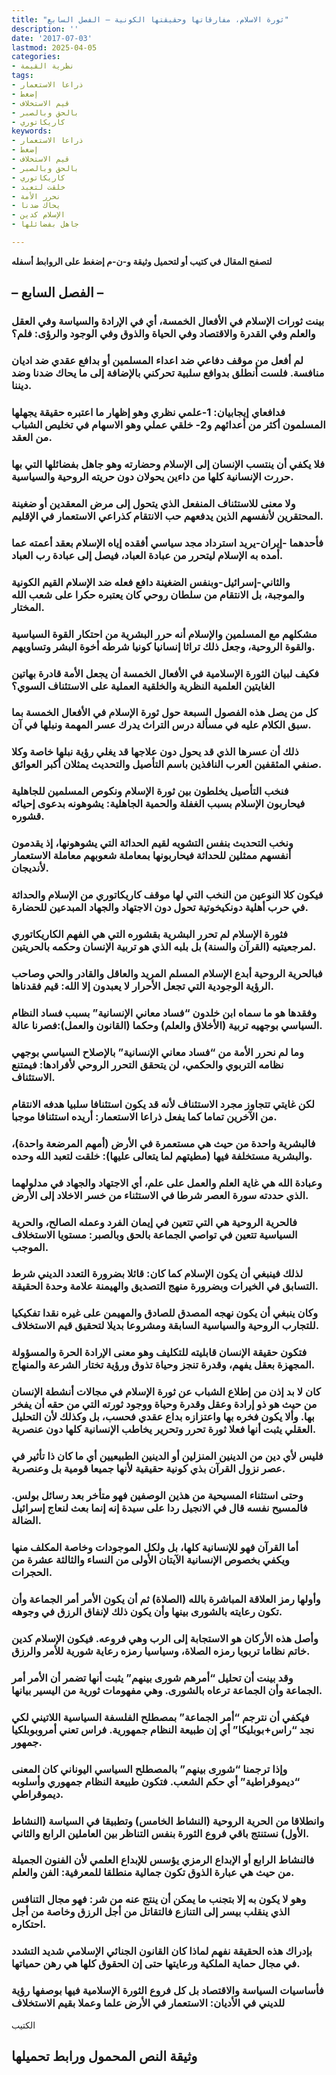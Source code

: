 ```yaml
---
title: "ثورة الاسلام، مفارقاتها وحقيقتها الكونية – الفصل السابع"
description: ''
date: '2017-07-03'
lastmod: 2025-04-05
categories:
- نظرية القيمة
tags:
- ذراعا الاستعمار
- إضغط
- قيم الاستخلاف
- بالحق وبالصبر
- كاريكاتوري
keywords:
- ذراعا الاستعمار
- إضغط
- قيم الاستخلاف
- بالحق وبالصبر
- كاريكاتوري
- خلقت لتعبد
- نحرر الأمة
- يحاك ضدنا
- الإسلام كدين
- جاهل بفضائلها

---
```

**لتصفح المقال في كتيب أو لتحميل وثيقة و-ن-م إضغط على الروابط أسفله**

## **– الفصل السابع –**

### بينت ثورات الإسلام في الأفعال الخمسة، أي في الإرادة والسياسة وفي العقل والعلم وفي القدرة والاقتصاد وفي الحياة والذوق وفي الوجود والرؤى: فلم؟

### لم أفعل من موقف دفاعي ضد اعداء المسلمين أو بدافع عقدي ضد اديان منافسة. فلست أنطلق بدوافع سلبية تحركني بالإضافة إلى ما يحاك ضدنا وضد ديننا.

### فدافعاي إيجابيان: 1-علمي نظري وهو إظهار ما اعتبره حقيقة يجهلها المسلمون أكثر من أعدائهم و2- خلقي عملي وهو الاسهام في تخليص الشباب من العقد.

### فلا يكفي أن ينتسب الإنسان إلى الإسلام وحضارته وهو جاهل بفضائلها التي بها حررت الإنسانية كلها من داءين يحولان دون حريته الروحية والسياسية.

### ولا معنى للاستئناف المنفعل الذي يتحول إلى مرض المعقدين أو ضغينة المحتقرين لأنفسهم الذين يدفعهم حب الانتقام كذراعي الاستعمار في الإقليم.

### فأحدهما -إيران-يريد استرداد مجد سياسي أفقده إياه الإسلام بعقد أعمته عما أمده به الإسلام ليتحرر من عبادة العباد، فيصل إلى عبادة رب العباد.

### والثاني-إسرائيل-وبنفس الضغينة دافع فعله ضد الإسلام القيم الكونية والموجبة، بل الانتقام من سلطان روحي كان يعتبره حكرا على شعب الله المختار.

### مشكلهم مع المسلمين والإسلام أنه حرر البشرية من احتكار القوة السياسية والقوة الروحية، وجعل ذلك تراثا إنسانيا كونيا شرطه أخوة البشر وتساويهم.

### فكيف لبيان الثورة الإسلامية في الأفعال الخمسة أن يجعل الأمة قادرة بهاتين الغايتين العلمية النظرية والخلقية العملية على الاستئناف السوي؟

### كل من يصل هذه الفصول السبعة حول ثورة الإسلام في الأفعال الخمسة بما سبق الكلام عليه في مسألة درس التراث يدرك عسر المهمة ونبلها في آن.

### ذلك أن عسرها الذي قد يحول دون علاجها قد يغلي رؤية نبلها خاصة وكلا صنفي المثقفين العرب النافذين باسم التأصيل والتحديث يمثلان أكبر العوائق.

### فنخب التأصيل يخلطون بين ثورة الإسلام ونكوص المسلمين للجاهلية فيحاربون الإسلام بسبب الغفلة والحمية الجاهلية: يشوهونه بدعوى إحيائه قشوره.

### ونخب التحديث بنفس التشويه لقيم الحداثة التي يشوهونها، إذ يقدمون أنفسهم ممثلين للحداثة فيحاربونها بمعاملة شعوبهم معاملة الاستعمار لأنديجان.

### فيكون كلا النوعين من النخب التي لها موقف كاريكاتوري من الإسلام والحداثة في حرب أهلية دونكيخوتية تحول دون الاجتهاد والجهاد المبدعين للحضارة.

### فثورة الإسلام لم تحرر البشرية بقشوره التي هي الفهم الكاريكاتوري لمرجعيتيه (القرآن والسنة) بل بلبه الذي هو تربية الإنسان وحكمه بالحريتين.

### فبالحرية الروحية أبدع الإسلام المسلم المريد والعاقل والقادر والحي وصاحب الرؤية الوجودية التي تجعل الأحرار لا يعبدون إلا الله: قيم فقدناها.

### وفقدها هو ما سماه ابن خلدون “فساد معاني الإنسانية” بسبب فساد النظام السياسي بوجهيه تربية (الأخلاق والعلم) وحكما (القانون والعمل):فصرنا عالة.

### وما لم نحرر الأمة من “فساد معاني الإنسانية” بالإصلاح السياسي بوجهي نظامه التربوي والحكمي، لن يتحقق التحرر الروحي لأفرادها: فيمتنع الاستئناف.

### لكن غايتي تتجاوز مجرد الاستئناف لأنه قد يكون استئنافا سلبيا هدفه الانتقام من الآخرين تماما كما يفعل ذراعا الاستعمار: أريده استئنافا موجبا.

### فالبشرية واحدة من حيث هي مستعمرة في الأرض (أمهم المرضعة واحدة)، والبشرية مستخلفة فيها (مطيتهم لما يتعالى عليها): خلقت لتعبد الله وحده.

### وعبادة الله هي غاية العلم والعمل على علم، أي الاجتهاد والجهاد في مدلولهما الذي حددته سورة العصر شرطا في الاستثناء من خسر الاخلاد إلى الأرض.

### فالحرية الروحية هي التي تتعين في إيمان الفرد وعمله الصالح، والحرية السياسية تتعين في تواصي الجماعة بالحق وبالصبر: مستويا الاستخلاف الموجب.

### لذلك فينبغي أن يكون الإسلام كما كان: قائلا بضرورة التعدد الديني شرط التسابق في الخيرات وبضرورة منهج التصديق والهيمنة علامة وحدة الحقيقة.

### وكان ينبغي أن يكون نهجه المصدق للصادق والمهيمن على غيره نقدا تفكيكيا للتجارب الروحية والسياسية السابقة ومشروعا بديلا لتحقيق قيم الاستخلاف.

### فتكون حقيقة الإنسان قابليته للتكليف وهو معنى الإرادة الحرة والمسؤولة المجهزة بعقل يفهم، وقدرة تنجز وحياة تذوق ورؤية تختار الشرعة والمنهاج.

### كان لا بد إذن من إطلاع الشباب عن ثورة الإسلام في مجالات أنشطة الإنسان من حيث هو ذو إرادة وعقل وقدرة وحياة ووجود ثورته التي من حقه أن يفخر بها. وألا يكون فخره بها واعتزازه بداع عقدي فحسب، بل وكذلك لأن التحليل العقلي يثبت أنها فعلا ثورة تحرر وتحرير يخاطب الإنسانية كلها دون عنصرية.

### فليس لأي دين من الدينين المنزلين أو الدينين الطبيعيين أي ما كان ذا تأثير في عصر نزول القرآن بذي كونية حقيقية لأنها جميعا قومية بل وعنصرية.

### وحتى استثناء المسيحية من هذين الوصفين فهو متأخر بعد رسائل بولس. فالمسيح نفسه قال في الانجيل ردا على سيدة إنه إنما بعث لنعاج إسرائيل الضالة.

### أما القرآن فهو للإنسانية كلها، بل ولكل الموجودات وخاصة المكلف منها ويكفي بخصوص الإنسانية الآيتان الأولى من النساء والثالثة عشرة من الحجرات.

### وأولها رمز العلاقة المباشرة بالله (الصلاة) ثم أن يكون الأمر أمر الجماعة وأن تكون رعايته بالشورى بينها وأن يكون ذلك لإنفاق الرزق في وجوهه.

### وأصل هذه الأركان هو الاستجابة إلى الرب وهي فروعه. فيكون الإسلام كدين خاتم نظاما تربويا رمزه الصلاة، وسياسيا رمزه رعاية شورية للأمر والرزق.

### وقد بينت أن تحليل “أمرهم شورى بينهم” يثبت أنها تضمر أن الأمر أمر الجماعة وأن الجماعة ترعاه بالشورى. وهي مفهومات ثورية من اليسير بيانها.

### فيكفي أن نترجم “أمر الجماعة” بمصطلح الفلسفة السياسية اللاتيني لكي نجد “راس+بوبليكا” أي إن طبيعة النظام جمهورية. فراس تعني أمروبوبلكيا جمهور.

### وإذا ترجمنا “شورى بينهم” بالمصطلح السياسي اليوناني كان المعنى “ديموقراطية” أي حكم الشعب. فتكون طبيعة النظام جمهوري وأسلوبه ديموقراطي.

### وانطلاقا من الحرية الروحية (النشاط الخامس) وتطبيقا في السياسة (النشاط الأول) نستنتج باقي فروع الثورة بنفس التناظر بين العاملين الرابع والثاني.

### فالنشاط الرابع أو الإبداع الرمزي يؤسس للإبداع العلمي لأن الفنون الجميلة من حيث هي عبارة الذوق تكون جمالية منطلقا للمعرفية: الفن والعلم.

### وهو لا يكون به إلا بتجنب ما يمكن أن ينتج عنه من شر: فهو مجال التنافس الذي ينقلب بيسر إلى التنازع فالتقاتل من أجل الرزق وخاصة من أجل احتكاره.

### بإدراك هذه الحقيقة نفهم لماذا كان القانون الجنائي الإسلامي شديد التشدد في مجال حماية الملكية ورعايتها حتى إن الحقوق كلها هي رهن حمياتها.

### فأساسيات السياسة والاقتصاد بل كل فروع الثورة الإسلامية فيها بوصفها رؤية للديني في الأديان: الاستعمار في الأرض علما وعملا بقيم الاستخلاف

الكتيب

## وثيقة النص المحمول ورابط تحميلها

###
